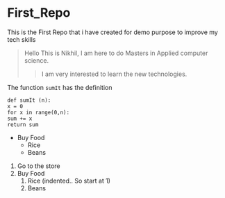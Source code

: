 # First_Repo
This is the First Repo that i have created for demo purpose to improve my tech skills  

>Hello This is Nikhil, I am here to do Masters in Applied computer science.  
>> I am very interested to learn the new technologies.  

The function `sumIt` has the definition
```
def sumIt (n):
x = 0
for x in range(0,n):
sum += x
return sum
```

* Buy Food
    * Rice
    * Beans

1. Go to the store
2. Buy Food
    1. Rice (indented.. So start at 1)
    6. Beans